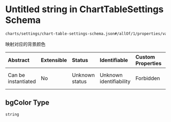 # Untitled string in ChartTableSettings Schema

```txt
charts/settings/chart-table-settings-schema.json#/allOf/1/properties/valColorMappings/items/properties/bgColor
```

映射对应的背景颜色

| Abstract            | Extensible | Status         | Identifiable            | Custom Properties | Additional Properties | Access Restrictions | Defined In                                                                                                           |
| :------------------ | :--------- | :------------- | :---------------------- | :---------------- | :-------------------- | :------------------ | :------------------------------------------------------------------------------------------------------------------- |
| Can be instantiated | No         | Unknown status | Unknown identifiability | Forbidden         | Allowed               | none                | [chart-table-settings-schema.json\*](../out/charts/settings/chart-table-settings-schema.json "open original schema") |

## bgColor Type

`string`
